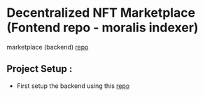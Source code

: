 # Decentralized NFT Marketplace (Fontend repo - moralis indexer)
 marketplace (backend) [repo](https://github.com/tusharr1411/nft-marketplace)


## Project Setup :

* First setup the backend using this [repo](https://github.com/tusharr1411/nft-marketplace/?target=_blank)